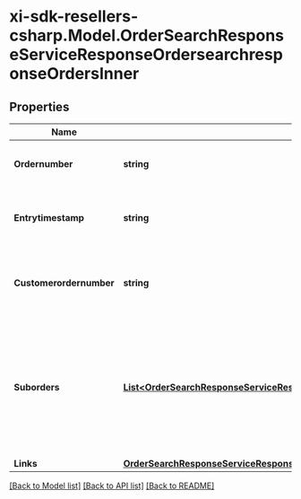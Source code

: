 # xi-sdk-resellers-csharp.Model.OrderSearchResponseServiceResponseOrdersearchresponseOrdersInner

## Properties

Name | Type | Description | Notes
------------ | ------------- | ------------- | -------------
**Ordernumber** | **string** | Ingram micro sales order number | 
**Entrytimestamp** | **string** | The order creation date-time in UTC format | 
**Customerordernumber** | **string** | PO/Order number submitted while creating the order | [optional] 
**Suborders** | [**List&lt;OrderSearchResponseServiceResponseOrdersearchresponseOrdersInnerSubordersInner&gt;**](OrderSearchResponseServiceResponseOrdersearchresponseOrdersInnerSubordersInner.md) | An order MAY get divided into various sub orders, for example if the SKUs are being shipped from different warehouse. | [optional] 
**Links** | [**OrderSearchResponseServiceResponseOrdersearchresponseOrdersInnerLinks**](OrderSearchResponseServiceResponseOrdersearchresponseOrdersInnerLinks.md) |  | [optional] 

[[Back to Model list]](../README.md#documentation-for-models) [[Back to API list]](../README.md#documentation-for-api-endpoints) [[Back to README]](../README.md)

